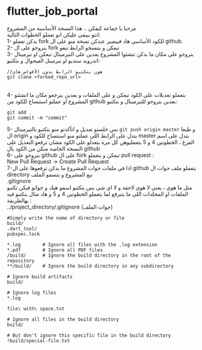 # flutter_job_portal

مرحبا يا جماعة كيفكن .. هدا النسخة الأساسية من المشروع </br>
انتو بيبقى عليكن انو تعملو الخطوات التالية:</br>
1- بدكن تعملو fork للكود الأساسي هاد فبيصير عندكن نسخة منو على ال github. 
</br>2- بتروحو على ال fork تبعكن و بتنسخو الرابط تبعو</br>
3- بتروحو على مكان ما بدكن تنشئوا المشروع بعدين على التيرمينال تبعكن او تيرمينال اندرويد ستديو او تيرمينل الفيجوال و بتكتبو:</br>
```
//هون بتكتبو الرابط بدون الأقواس هاي
git clone <forked_repo_url> 
```
</br>4- بتعملو تعديلات على الكود تبعكن و على الملفات و بعدين بترجعو مكان ما انشئتو المشروع او عملتو استنساخ للكود من github بعدين بتروحو للتيرمينال و بتكتبو:
```
git add .
git commit -m "commit"
```
5- بس خلصتو تعديل و اتأكدتو منو بتكتبو بالتيرمينال
```git push origin master```
و طبعا ال origin بتدل على الرابط اللي عملتو منو استنساخ للكود و master بتدل على اسم الفرع ، الخطوتين 4 و 5 بتعمليوهن كل مرة بتعدلو على الكود مشان ترفعو التعديل على النسخة الخاصة منكن من الكود بال github 
</br>6- بتروحو على github على ال fork تبعكن و بتعملو pull request : </br>
New Pull Request -> Create Pull Request</br>
7-اذا في ملفات جوات المشروع ما بدكن ترفعوها على ال github بتعملو ملف جوات ال directory تبع المشروع و بتسمو الملف </br>
.gitignore</br>
متل ما هوي ، يعني لا هوي لاحقة و لا اي شي بس بتكتبو اسمو هيك و جواتو فيكن تكتبو الملفات او المجلدات اللي ما بتنرفع لما بتعملو الخطوتين 4 و 5 و هاد مثال بتكتبو فيه بهالطريقة :</br>
../project_directory/.gitignore (جوات الملف)
```
#Simply write the name of directory or file
build/
.dart_tool/
pubspec.lock

*.log        # Ignore all files with the .log extension
*.pdf        # Ignore all PDF files
/build/      # Ignore the build directory in the root of the repository
**/build/    # Ignore the build directory in any subdirectory

# Ignore build artifacts
build/

# Ignore log files
*.log

file\ with\ space.txt

# Ignore all files in the build directory
build/

# But don't ignore this specific file in the build directory
!build/special-file.txt
```
